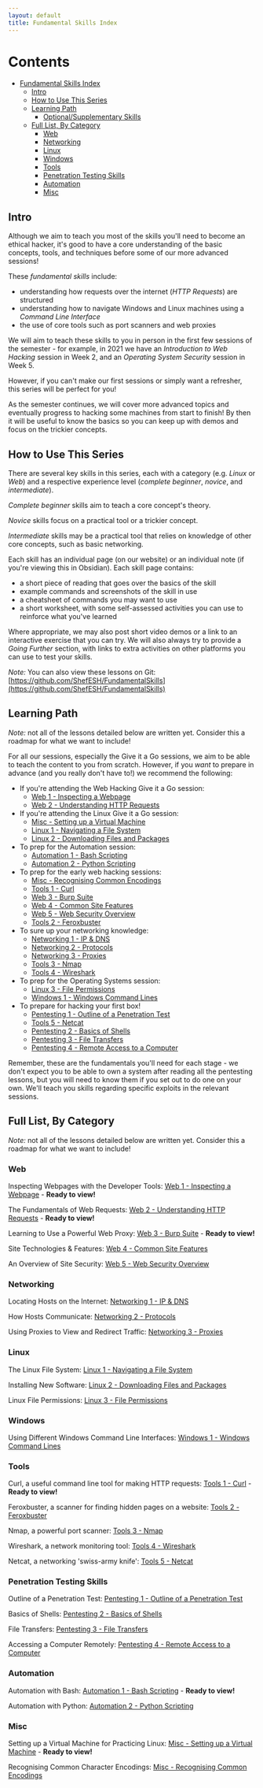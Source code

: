 ```yaml
---
layout: default
title: Fundamental Skills Index
---
```


# Contents
- [Fundamental Skills Index](#fundamental-skills-index)
  - [Intro](#intro)
  - [How to Use This Series](#how-to-use-this-series)
  - [Learning Path](#learning-path)
    - [Optional/Supplementary Skills](#optional/supplementary-skills)
  - [Full List, By Category](#full-list,-by-category)
    - [Web](#web)
    - [Networking](#networking)
    - [Linux](#linux)
    - [Windows](#windows)
    - [Tools](#tools)
    - [Penetration Testing Skills](#penetration-testing-skills)
    - [Automation](#automation)
    - [Misc](#misc)

## Intro

Although we aim to teach you most of the skills you'll need to become an ethical hacker, it's good to have a core understanding of the basic concepts, tools, and techniques before some of our more advanced sessions!

These *fundamental skills* include:
- understanding how requests over the internet (*HTTP Requests*) are structured
- understanding how to navigate Windows and Linux machines using a *Command Line Interface*
- the use of core tools such as port scanners and web proxies

We will aim to teach these skills to you in person in the first few sessions of the semester - for example, in 2021 we have an *Introduction to Web Hacking* session in Week 2, and an *Operating System Security* session in Week 5.

However, if you can't make our first sessions or simply want a refresher, this series will be perfect for you!

As the semester continues, we will cover more advanced topics and eventually progress to hacking some machines from start to finish! By then it will be useful to know the basics so you can keep up with demos and focus on the trickier concepts.

## How to Use This Series

There are several key skills in this series, each with a category (e.g. *Linux* or *Web*) and a respective experience level (*complete beginner*, *novice*, and *intermediate*).

*Complete beginner* skills aim to teach a core concept's theory.

*Novice* skills focus on a practical tool or a trickier concept.

*Intermediate* skills may be a practical tool that relies on knowledge of other core concepts, such as basic networking.

Each skill has an individual page (on our website) or an individual note (if you're viewing this in Obsidian). Each skill page contains:
- a short piece of reading that goes over the basics of the skill
- example commands and screenshots of the skill in use
- a cheatsheet of commands you may want to use
- a short worksheet, with some self-assessed activities you can use to reinforce what you've learned

Where appropriate, we may also post short video demos or a link to an interactive exercise that you can try. We will also always try to provide a *Going Further* section, with links to extra activities on other platforms you can use to test your skills.

*Note:* You can also view these lessons on Git: [https://github.com/ShefESH/FundamentalSkills](https://github.com/ShefESH/FundamentalSkills)

## Learning Path

*Note:* not all of the lessons detailed below are written yet. Consider this a roadmap for what we want to include!

For all our sessions, especially the Give it a Go sessions, we aim to be able to teach the content to you from scratch. However, if you *want* to prepare in advance (and you really don't have to!) we recommend the following:

- If you're attending the Web Hacking Give it a Go session:
	- [Web 1 - Inspecting a Webpage](/wiki/fundamental-skills/web-1---inspecting-a-webpage.pdf)
	- [Web 2 - Understanding HTTP Requests](/wiki/fundamental-skills/web-2---understanding-http-requests.pdf)
- If you're attending the Linux Give it a Go session:
	- [Misc - Setting up a Virtual Machine](/wiki/fundamental-skills/misc---setting-up-a-virtual-machine.pdf)
	- [Linux 1 - Navigating a File System](/wiki/fundamental-skills/linux-1---navigating-a-file-system.pdf)
	- [Linux 2 - Downloading Files and Packages](/wiki/fundamental-skills/linux-2---downloading-files-and-packages.pdf)
- To prep for the Automation session:
	- [Automation 1 - Bash Scripting](/wiki/fundamental-skills/automation-1---bash-scripting.pdf)
	- [Automation 2 - Python Scripting](/wiki/fundamental-skills/automation-2---python-scripting.pdf)
- To prep for the early web hacking sessions:
	- [Misc - Recognising Common Encodings](/wiki/fundamental-skills/misc---recognising-common-encodings.pdf)
	- [Tools 1 - Curl](/wiki/fundamental-skills/tools-1---curl.pdf)
	- [Web 3 - Burp Suite](/wiki/fundamental-skills/web-3---burp-suite.pdf)
	- [Web 4 - Common Site Features](/wiki/fundamental-skills/web-4---common-site-features.pdf)
	- [Web 5 - Web Security Overview](/wiki/fundamental-skills/web-5---web-security-overview.pdf)
	- [Tools 2 - Feroxbuster](/wiki/fundamental-skills/tools-2---feroxbuster.pdf)
- To sure up your networking knowledge:
	- [Networking 1 - IP & DNS](/wiki/fundamental-skills/networking-1---ip-&-dns.pdf)
	- [Networking 2 - Protocols](/wiki/fundamental-skills/networking-2---protocols.pdf)
	- [Networking 3 - Proxies](/wiki/fundamental-skills/networking-3---proxies.pdf)
	- [Tools 3 - Nmap](/wiki/fundamental-skills/tools-3---nmap.pdf)
	- [Tools 4 - Wireshark](/wiki/fundamental-skills/tools-4---wireshark.pdf)
- To prep for the Operating Systems session:
	- [Linux 3 - File Permissions](/wiki/fundamental-skills/linux-3---file-permissions.pdf)
	- [Windows 1 - Windows Command Lines](/wiki/fundamental-skills/windows-1---windows-command-lines.pdf)
- To prepare for hacking your first box!
	- [Pentesting 1 - Outline of a Penetration Test](/wiki/fundamental-skills/pentesting-1---outline-of-a-penetration-test.pdf)
	- [Tools 5 - Netcat](/wiki/fundamental-skills/tools-5---netcat.pdf)
	- [Pentesting 2 - Basics of Shells](/wiki/fundamental-skills/pentesting-2---basics-of-shells.pdf)
	- [Pentesting 3 - File Transfers](/wiki/fundamental-skills/pentesting-3---file-transfers.pdf)
	- [Pentesting 4 - Remote Access to a Computer](/wiki/fundamental-skills/pentesting-4---remote-access-to-a-computer.pdf)

Remember, these are the fundamentals you'll need for each stage - we don't expect you to be able to own a system after reading all the pentesting lessons, but you will need to know them if you set out to do one on your own. We'll teach you skills regarding specific exploits in the relevant sessions.

## Full List, By Category

*Note:* not all of the lessons detailed below are written yet. Consider this a roadmap for what we want to include!

### Web

Inspecting Webpages with the Developer Tools: [Web 1 - Inspecting a Webpage](/wiki/fundamental-skills/web-1---inspecting-a-webpage.pdf) - **Ready to view!**

The Fundamentals of Web Requests: [Web 2 - Understanding HTTP Requests](/wiki/fundamental-skills/web-2---understanding-http-requests.pdf) - **Ready to view!**

Learning to Use a Powerful Web Proxy: [Web 3 - Burp Suite](/wiki/fundamental-skills/web-3---burp-suite.pdf) - **Ready to view!**

Site Technologies & Features: [Web 4 - Common Site Features](/wiki/fundamental-skills/web-4---common-site-features.pdf)

An Overview of Site Security: [Web 5 - Web Security Overview](/wiki/fundamental-skills/web-5---web-security-overview.pdf)

### Networking

Locating Hosts on the Internet: [Networking 1 - IP & DNS](/wiki/fundamental-skills/networking-1---ip-&-dns.pdf)

How Hosts Communicate: [Networking 2 - Protocols](/wiki/fundamental-skills/networking-2---protocols.pdf)

Using Proxies to View and Redirect Traffic: [Networking 3 - Proxies](/wiki/fundamental-skills/networking-3---proxies.pdf)

### Linux

The Linux File System: [Linux 1 - Navigating a File System](/wiki/fundamental-skills/linux-1---navigating-a-file-system.pdf)

Installing New Software: [Linux 2 - Downloading Files and Packages](/wiki/fundamental-skills/linux-2---downloading-files-and-packages.pdf)

Linux File Permissions: [Linux 3 - File Permissions](/wiki/fundamental-skills/linux-3---file-permissions.pdf)

### Windows

Using Different Windows Command Line Interfaces: [Windows 1 - Windows Command Lines](/wiki/fundamental-skills/windows-1---windows-command-lines.pdf)

### Tools

Curl, a useful command line tool for making HTTP requests: [Tools 1 - Curl](/wiki/fundamental-skills/tools-1---curl.pdf) - **Ready to view!**

Feroxbuster, a scanner for finding hidden pages on a website: [Tools 2 - Feroxbuster](/wiki/fundamental-skills/tools-2---feroxbuster.pdf)

Nmap, a powerful port scanner: [Tools 3 - Nmap](/wiki/fundamental-skills/tools-3---nmap.pdf)

Wireshark, a network monitoring tool: [Tools 4 - Wireshark](/wiki/fundamental-skills/tools-4---wireshark.pdf)

Netcat, a networking 'swiss-army knife': [Tools 5 - Netcat](/wiki/fundamental-skills/tools-5---netcat.pdf)

### Penetration Testing Skills

Outline of a Penetration Test: [Pentesting 1 - Outline of a Penetration Test](/wiki/fundamental-skills/pentesting-1---outline-of-a-penetration-test.pdf)

Basics of Shells: [Pentesting 2 - Basics of Shells](/wiki/fundamental-skills/pentesting-2---basics-of-shells.pdf)

File Transfers: [Pentesting 3 - File Transfers](/wiki/fundamental-skills/pentesting-3---file-transfers.pdf)

Accessing a Computer Remotely: [Pentesting 4 - Remote Access to a Computer](/wiki/fundamental-skills/pentesting-4---remote-access-to-a-computer.pdf)

### Automation

Automation with Bash: [Automation 1 - Bash Scripting](/wiki/fundamental-skills/automation-1---bash-scripting.pdf) - **Ready to view!**

Automation with Python: [Automation 2 - Python Scripting](/wiki/fundamental-skills/automation-2---python-scripting.pdf)

### Misc

Setting up a Virtual Machine for Practicing Linux: [Misc - Setting up a Virtual Machine](/wiki/fundamental-skills/misc---setting-up-a-virtual-machine.pdf) - **Ready to view!**

Recognising Common Character Encodings: [Misc - Recognising Common Encodings](/wiki/fundamental-skills/misc---recognising-common-encodings.pdf)